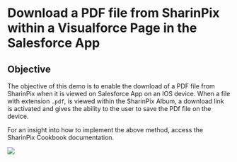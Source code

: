 # Download a PDF file from SharinPix within a Visualforce Page in the Salesforce App

## Objective
The objective of this demo is to enable the download of a PDF file from SharinPix when it is viewed on Salesforce App on an IOS device. When a file with extension `.pdf`, is viewed within the SharinPix Album, a download link is activated and gives the ability to the user to save the PDf file on the device.

For an insight into how to implement the above method, access the SharinPix Cookbook documentation.

[<img src="https://raw.githubusercontent.com/afawcett/githubsfdeploy/master/deploy.png">](https://githubsfdeploy.herokuapp.com?owner=sharinpix&repo=demo-apex&ref=pdf-download)
